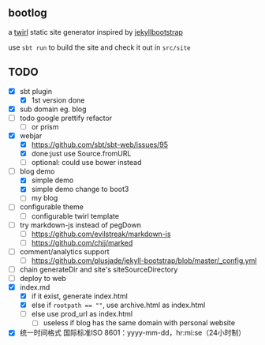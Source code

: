 ## bootlog

a [twirl](https://github.com/playframework/twirl) static site generator inspired by [jekyllbootstrap](http://jekyllbootstrap.com/)

use `sbt run` to build the site and check it out in `src/site`

## TODO

* [x] sbt plugin
  * [x] 1st version done
* [x] sub domain eg. blog
* [ ] todo google prettify refactor
  * [ ] or prism
* [x] webjar
  * [x] https://github.com/sbt/sbt-web/issues/95
  * [x] done:just use Source.fromURL
  * [ ] optional: could use bower instead
* [ ] blog demo
  * [x] simple demo
  * [x] simple demo change to boot3
  * [ ] my blog
* [ ] configurable theme
  * [ ] configurable twirl template
* [ ] try markdown-js instead of pegDown
  * [ ] https://github.com/evilstreak/markdown-js
  * [ ] https://github.com/chjj/marked
* [ ] comment/analytics support
  * [ ] https://github.com/plusjade/jekyll-bootstrap/blob/master/_config.yml
* [ ] chain generateDir and site's siteSourceDirectory
* [ ] deploy to web
* [x] index.md
  * [x] if it exist, generate index.html
  * [x] else if `rootpath == ""`, use archive.html as index.html
  * [ ] else use prod_url as index.html
    * [ ] useless if blog has the same domain with personal website
* [x] 统一时间格式 国际标准ISO 8601：yyyy-mm-dd，hr:mi:se（24小时制）